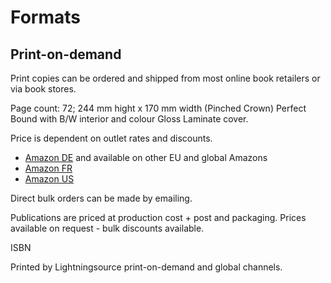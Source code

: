 # Formats

## Print-on-demand

Print copies can be ordered and shipped from most online book retailers or via book stores.

Page count: 72; 244 mm hight x 170 mm width (Pinched Crown) Perfect Bound with B/W interior and colour Gloss Laminate cover.

Price is dependent on outlet rates and discounts.

 - [Amazon DE](https://www.amazon.de/dp/) and available on other EU and global Amazons
 - [Amazon FR](https://www.amazon.fr/dp/)
 - [Amazon US](https://www.amazon.com/dp/)

Direct bulk orders can be made by emailing.

Publications are priced at production cost + post and packaging. Prices available on request - bulk discounts available.

ISBN  

Printed by Lightningsource print-on-demand and global channels.
